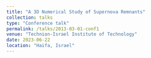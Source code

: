 ```yaml
---
title: "A 3D Numerical Study of Supernova Remnants"
collection: talks
type: "Conference talk"
permalink: /talks/2013-03-01-conf1
venue: "Technion-Israel Institute of Technology"
date: 2023-06-22
location: "Haifa, Israel"
---
```

